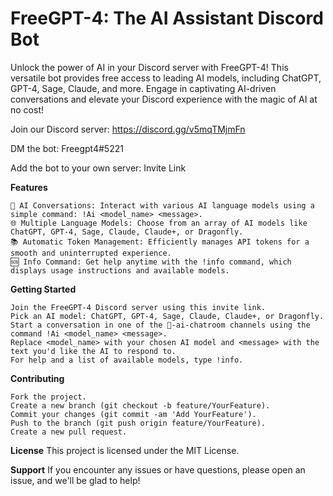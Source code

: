 # FreeGPT-4: The AI Assistant Discord Bot
Unlock the power of AI in your Discord server with FreeGPT-4! This versatile bot provides free access to leading AI models, including ChatGPT, GPT-4, Sage, Claude, and more. Engage in captivating AI-driven conversations and elevate your Discord experience with the magic of AI at no cost!

Join our Discord server: https://discord.gg/v5mqTMjmFn

DM the bot: Freegpt4#5221

Add the bot to your own server: Invite Link

**Features**

    💬 AI Conversations: Interact with various AI language models using a simple command: !Ai <model_name> <message>.
    🌐 Multiple Language Models: Choose from an array of AI models like ChatGPT, GPT-4, Sage, Claude, Claude+, or Dragonfly.
    📚 Automatic Token Management: Efficiently manages API tokens for a smooth and uninterrupted experience.
    🆘 Info Command: Get help anytime with the !info command, which displays usage instructions and available models.

**Getting Started**

    Join the FreeGPT-4 Discord server using this invite link.
    Pick an AI model: ChatGPT, GPT-4, Sage, Claude, Claude+, or Dragonfly.
    Start a conversation in one of the 🧠-ai-chatroom channels using the command !Ai <model_name> <message>.
    Replace <model_name> with your chosen AI model and <message> with the text you'd like the AI to respond to.
    For help and a list of available models, type !info.

**Contributing**

    Fork the project.
    Create a new branch (git checkout -b feature/YourFeature).
    Commit your changes (git commit -am 'Add YourFeature').
    Push to the branch (git push origin feature/YourFeature).
    Create a new pull request.

**License**
This project is licensed under the MIT License.

**Support**
If you encounter any issues or have questions, please open an issue, and we'll be glad to help!
